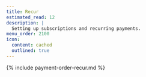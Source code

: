 ```yaml
---
title: Recur
estimated_read: 12
description: |
  Setting up subscriptions and recurring payments.
menu_order: 2100
icon:
  content: cached
  outlined: true
---
```


{% include payment-order-recur.md %}
